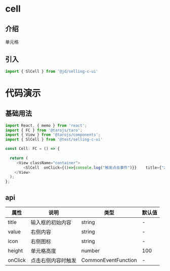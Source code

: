 # cell

## 介绍
单元格
## 引入
```js
import { SlCell } from '@jd/selling-c-ui'
```
# 代码演示
## 基础用法
```js
import React, { memo } from 'react';
import { FC } from '@tarojs/taro';
import { View } from '@tarojs/components';
import { SlCell } from '@test/selling-c-ui'

const Cell: FC = () => {
 
  return (
     <View className="container">
        <SlCell  onClick={()=>{console.log("触发点击事件")}}    title={"左侧标题"}  value={"右侧内容"}/>
    </View>
  );
};
```

## api
|  属性   | 说明  | 类型 | 默认值 |
|  ----  | ----  | ---- | ---- |
| title | 输入框的初始内容 | 	string | - |
| value | 右侧内容 | 	string | - |
| icon | 右侧图标 | 	string | - |
| height | 单元格高度 | 	number | 100 |
| onClick | 点击右侧内容时触发 | CommonEventFunction | - |


